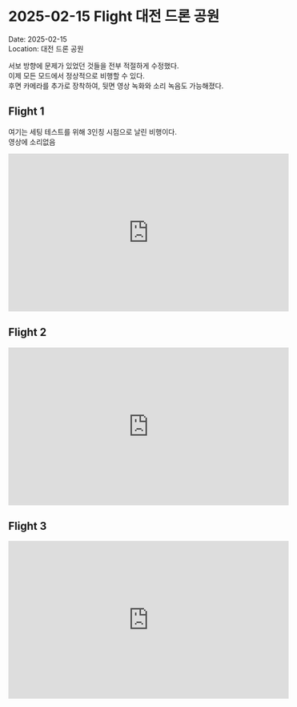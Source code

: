 # 2025-02-15 Flight 대전 드론 공원

Date: 2025-02-15  
Location: 대전 드론 공원

서보 방향에 문제가 있었던 것들을 전부 적절하게 수정했다.  
이제 모든 모드에서 정상적으로 비행할 수 있다.  
후면 카메라를 추가로 장착하여, 뒷면 영상 녹화와 소리 녹음도 가능해졌다.

## Flight 1
여기는 세팅 테스트를 위해 3인칭 시점으로 날린 비행이다.  
영상에 소리없음
<iframe width="560" height="315" src="https://www.youtube.com/embed/PHqesPmQTQI?si=e-aVM20Q1iIHl6WB" title="YouTube video player" frameborder="0" allow="accelerometer; autoplay; clipboard-write; encrypted-media; gyroscope; picture-in-picture; web-share" referrerpolicy="strict-origin-when-cross-origin" allowfullscreen></iframe>


## Flight 2
<iframe width="560" height="315" src="https://www.youtube.com/embed/RBMdfOBVL8A?si=IOAyQvtW1fL4_62x" title="YouTube video player" frameborder="0" allow="accelerometer; autoplay; clipboard-write; encrypted-media; gyroscope; picture-in-picture; web-share" referrerpolicy="strict-origin-when-cross-origin" allowfullscreen></iframe>

## Flight 3
<iframe width="560" height="315" src="https://www.youtube.com/embed/vmIl3-Y5jt0?si=ArB-ga3vgdnhHO99" title="YouTube video player" frameborder="0" allow="accelerometer; autoplay; clipboard-write; encrypted-media; gyroscope; picture-in-picture; web-share" referrerpolicy="strict-origin-when-cross-origin" allowfullscreen></iframe>
